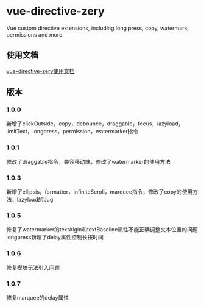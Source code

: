 # vue-directive-zery
Vue custom directive extensions, including long press, copy, watermark, permissions and more.

## 使用文档
[vue-directive-zery使用文档](https://zhouzelin.github.io/zery/)

## 版本
### 1.0.0
新增了clickOutside，copy，debounce，draggable，focus，lazyload，limitText，longpress，permission，watermarker指令

### 1.0.1
修改了draggable指令，兼容移动端，修改了watermarker的使用方法

### 1.0.3
新增了ellipsis，formatter，infiniteScroll，marquee指令，修改了copy的使用方法，lazyload的bug

### 1.0.5
修复了watermarker的textAlgin和textBaseline属性不能正确调整文本位置的问题
longpress新增了delay属性控制长按时间

### 1.0.6
修复模块无法引入问题

### 1.0.7
修复marquee的delay属性
